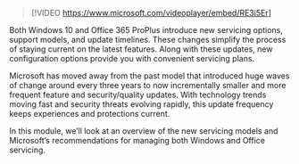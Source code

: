 > [!VIDEO https://www.microsoft.com/videoplayer/embed/RE3i5Er]

Both Windows 10 and Office 365 ProPlus introduce new servicing options, support models, and update timelines. These changes simplify the process of staying current on the latest features. Along with these updates, new configuration options provide you with convenient servicing plans. 

Microsoft has moved away from the past model that introduced huge waves of change around every three years to now incrementally smaller and more frequent feature and security/quality updates. With technology trends moving fast and security threats evolving rapidly, this update frequency keeps experiences and protections current. 

In this module, we’ll look at an overview of the new servicing models and Microsoft’s recommendations for managing both Windows and Office servicing.